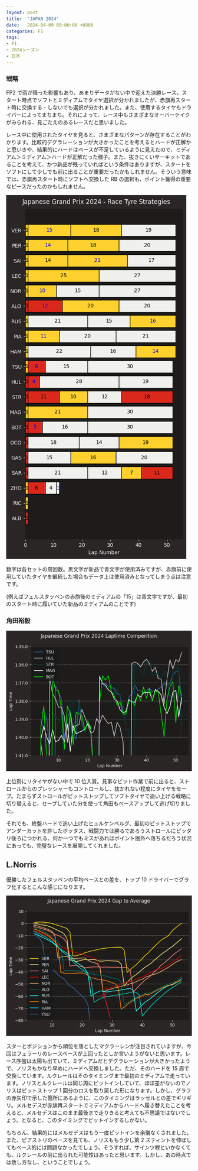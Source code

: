 ```yaml
---
layout: post
title:  "JAPAN 2024"
date:   2024-04-09 09:00:08 +0900
categories: F1
tags:
- F1
- 2024シーズン
- 日本
---
```

### 戦略
FP2 で雨が降った影響もあり、あまりデータがない中で迎えた決勝レース。スタート時点でソフトとミディアムでタイヤ選択が分かれましたが、赤旗再スタート時に交換する・しないでも選択が分かれました。また、使用するタイヤもドライバーによってまちまち。それによって、レース中もさまざまなオーバーテイクがみられる、見ごたえのあるレースだと思いました。

レース中に使用されたタイヤを見ると、さまざまなパターンが存在することがわかります。比較的デグラレーションが大きかったことを考えるとハードが正解かと思いきや、結果的にハードはペースが不足しているように見えたので、ミディアム＞ミディアム＞ハードが正解だった様子。また、抜きにくいサーキットであることを考えて、かつ新品が残っていればという条件はありますが、スタートをソフトにして少しでも前に出ることが重要だったかもしれません。そういう意味では、赤旗再スタート時にソフトへ交換した RB の選択も、ポイント獲得の重要なピースだったのかもしれません。

![タイヤ][img01]

数字は各セットの周回数。黒文字が新品で青文字が使用済みですが、赤旗前に使用していたタイヤを継続した場合もデータ上は使用済みとなってしまう点は注意です。

(例えばフェルスタッペンの赤旗後のミディアムの「15」は青文字ですが、最初のスタート時に履いていた新品のミディアムのことです)

### 角田裕毅


![ラップチャート][img02]

上位勢にリタイヤがない中で 10 位入賞。見事なピット作業で前に出ると、ストロールからのプレッシャーもコントロールし、抜かれない程度にタイヤをセーブ。たまらずストロールがピットストップしてソフトタイヤで追い上げる戦略に切り替えると、セーブしていた分を使って角田もペースアップして逃げ切りました。

それでも、終盤ハードで追い上げたヒュルケンベルグ、最初のピットストップでアンダーカットを許したボッタス、戦闘力では勝るであろうストロールにピッタリ後ろにつかれる、何か一つでもミスがあればポイント圏外へ落ちるだろう状況にあっても、完璧なレースを展開してくれました。


## L.Norris

優勝したフェルスタッペンの平均ペースとの差を、トップ 10 ドライバーでグラフ化するとこんな感じになります。

![ラップチャート][img03]


スターとポジションから順位を落としたマクラーレンが注目されていますが、今回はフェラーリのレースペースが上回ったとしか言いようがないと思います。レース序盤は太陽も出ていて、ミディアムだとデグラレーションが大きかったようで、ノリスもかなり早めにハードへ交換しました。ただ、そのハードを 15 周で交換しています。ルクレールはそのタイミングまで最初のミディアムで走っています。ノリスとルクレールは同じ周にピットインしていて、ほぼ差がないのでノリスはピットストップ 1 回分のロスを取り戻した形になります。しかし、グラフの赤矢印で示した箇所にあるように、このタイミングはラッセルとの差でギリギリ。メルセデスが赤旗再スタートでミディアムからハードへ履き替えたことを考えると、メルセデスはこのまま最後まで走りきると考えても不思議ではないでしょう。となると、このタイミングでピットインするしかない。

もちろん、結果的にはメルセデスはもう一度ピットインを余儀なくされました。また、ピアストリのペースを見ても、ノリスももう少し第 2 スティントを伸ばしてもペース的には問題なかったでしょう。そうすれば、サインツ程といかなくても、ルクレールの前に出られた可能性はあったと思います。しかし、あの時点では致し方なし、ということでしょう。




[img01]:/assets/images/2024/04/20240407-01.png
[img02]:/assets/images/2024/04/20240407-02.png
[img03]:/assets/images/2024/04/20240407-03.png
